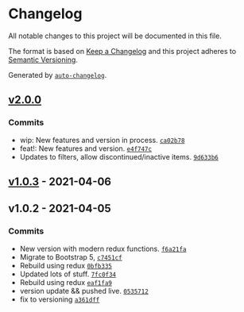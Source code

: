 # Changelog

All notable changes to this project will be documented in this file.

The format is based on [Keep a Changelog](https://keepachangelog.com/en/1.0.0/)
and this project adheres to [Semantic Versioning](https://semver.org/spec/v2.0.0.html).

Generated by [`auto-changelog`](https://github.com/CookPete/auto-changelog).

## [v2.0.0](https://github.com/UtahGooner/product-status/compare/v1.0.3...v2.0.0)

### Commits

- wip: New features and version in process. [`ca02b78`](https://github.com/UtahGooner/product-status/commit/ca02b78fe0bf1cdfa8423b47bf1654f7f2b07fd1)
- feat!: New features and version. [`e4f747c`](https://github.com/UtahGooner/product-status/commit/e4f747ca4dddcc34067e755d553809d98fe79c21)
- Updates to filters, allow discontinued/inactive items. [`9d633b6`](https://github.com/UtahGooner/product-status/commit/9d633b695d9c4ec67b502d30d7dac96e4af7407f)

## [v1.0.3](https://github.com/UtahGooner/product-status/compare/v1.0.2...v1.0.3) - 2021-04-06

## v1.0.2 - 2021-04-05

### Commits

- New version with modern redux functions. [`f6a21fa`](https://github.com/UtahGooner/product-status/commit/f6a21fa10606ff09ee96258d051ce17fc1a58169)
- Migrate to Bootstrap 5, [`c7451cf`](https://github.com/UtahGooner/product-status/commit/c7451cfbb1f6c2e2aa4f98739eb57ec95b3e15f5)
- Rebuild using redux [`0bfb335`](https://github.com/UtahGooner/product-status/commit/0bfb335db15310cb62c081ec5bd0df087668a6f9)
- Updated lots of stuff. [`7fc0f34`](https://github.com/UtahGooner/product-status/commit/7fc0f34eabea3fce8cbc4e9faee5b333834b96b2)
- Rebuild using redux [`eaf1fa9`](https://github.com/UtahGooner/product-status/commit/eaf1fa944480c5413745195de6dd11979aa543c3)
- version update && pushed live. [`0535712`](https://github.com/UtahGooner/product-status/commit/0535712efbab743cd0a49587a916be9c468b8296)
- fix to versioning [`a361dff`](https://github.com/UtahGooner/product-status/commit/a361dff2e8ae39d07e4513a63272a992132355f1)
